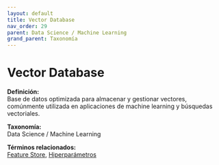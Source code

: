 ```yaml
---
layout: default
title: Vector Database
nav_order: 29
parent: Data Science / Machine Learning
grand_parent: Taxonomía
---
```


# Vector Database

**Definición:**  
Base de datos optimizada para almacenar y gestionar vectores, comúnmente utilizada en aplicaciones de machine learning y búsquedas vectoriales.

**Taxonomía:**  
Data Science / Machine Learning

**Términos relacionados:**  
[Feature Store](https://maleniski.github.io/diccionario-angl-tec-mx/docs/taxonomia/feature-store/feature-store.html), [Hiperparámetros](https://maleniski.github.io/diccionario-angl-tec-mx/docs/taxonomia/hiperparmetros/hiperparmetros.html)
